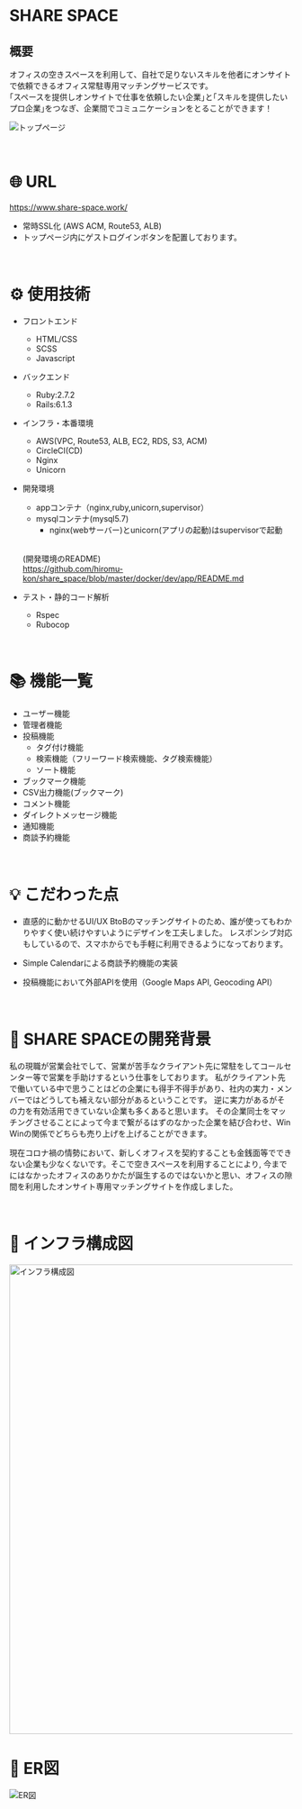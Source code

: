 # SHARE SPACE

## 概要
オフィスの空きスペースを利用して、自社で足りないスキルを他者にオンサイトで依頼できるオフィス常駐専用マッチングサービスです。<br>
｢スペースを提供しオンサイトで仕事を依頼したい企業｣と｢スキルを提供したいプロ企業｣をつなぎ、企業間でコミュニケーションをとることができます！

![トップページ](https://user-images.githubusercontent.com/74192993/116544187-c3e12e80-a929-11eb-96c2-c4bf9513005c.jpeg)

<br>

# 🌐 URL
https://www.share-space.work/

* 常時SSL化 (AWS ACM, Route53, ALB)
* トップページ内にゲストログインボタンを配置しております。

<br>

# ⚙️ 使用技術
* フロントエンド
  * HTML/CSS
  * SCSS
  * Javascript
* バックエンド
  * Ruby:2.7.2
  * Rails:6.1.3
* インフラ・本番環境  
  * AWS(VPC, Route53, ALB, EC2, RDS, S3, ACM)
  * CircleCI(CD)
  * Nginx
  * Unicorn
* 開発環境
  * appコンテナ（nginx,ruby,unicorn,supervisor）
  * mysqlコンテナ(mysql5.7)
    * nginx(webサーバー)とunicorn(アプリの起動)はsupervisorで起動

  <br>

  (開発環境のREADME)  
  https://github.com/hiromu-kon/share_space/blob/master/docker/dev/app/README.md

* テスト・静的コード解析
  * Rspec
  * Rubocop

<br>

# 📚 機能一覧
* ユーザー機能
* 管理者機能
* 投稿機能
  * タグ付け機能
  * 検索機能（フリーワード検索機能、タグ検索機能）
  * ソート機能
* ブックマーク機能
* CSV出力機能(ブックマーク)
* コメント機能
* ダイレクトメッセージ機能
* 通知機能
* 商談予約機能

<br>

# 💡 こだわった点
* 直感的に動かせるUI/UX
BtoBのマッチングサイトのため、誰が使ってもわかりやすく使い続けやすいようにデザインを工夫しました。
レスポンシブ対応もしているので、スマホからでも手軽に利用できるようになっております。

* Simple Calendarによる商談予約機能の実装
* 投稿機能において外部APIを使用（Google Maps API, Geocoding API）

<br>

# 👀 SHARE SPACEの開発背景
私の現職が営業会社でして、営業が苦手なクライアント先に常駐をしてコールセンター等で営業を手助けするという仕事をしております。
私がクライアント先で働いている中で思うことはどの企業にも得手不得手があり、社内の実力・メンバーではどうしても補えない部分があるということです。
逆に実力があるがその力を有効活用できていない企業も多くあると思います。
その企業同士をマッチングさせることによって今まで繋がるはずのなかった企業を結び合わせ、Win Winの関係でどちらも売り上げを上げることができます。

現在コロナ禍の情勢において、新しくオフィスを契約することも金銭面等でできない企業も少なくないです。そこで空きスペースを利用することにより,
今までにはなかったオフィスのありかたが誕生するのではないかと思い、オフィスの隙間を利用したオンサイト専用マッチングサイトを作成しました。

<br>

# 🔧 インフラ構成図

<img width="834" alt="インフラ構成図" src="https://user-images.githubusercontent.com/74192993/117576357-ab8ac400-b120-11eb-9e93-517963f99a49.png">

<br>

# 📝 ER図
![ER図](https://user-images.githubusercontent.com/74192993/117969651-a87f1600-b362-11eb-9a38-32747fa4d933.png)
